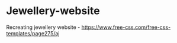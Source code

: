 # Jewellery-website
Recreating jewellery website - https://www.free-css.com/free-css-templates/page275/aj
